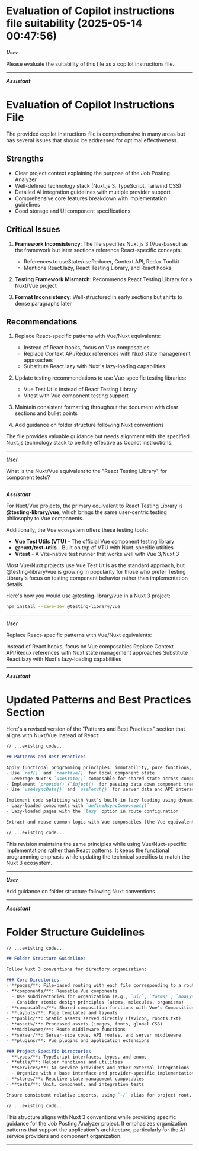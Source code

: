 <!-- Generated by SpecStory -->

# Evaluation of Copilot instructions file suitability (2025-05-14 00:47:56)

_**User**_

Please evaluate the suitability of this file as a copilot instructions file.

---

_**Assistant**_

# Evaluation of Copilot Instructions File

The provided copilot instructions file is comprehensive in many areas but has several issues that should be addressed for optimal effectiveness.

## Strengths
- Clear project context explaining the purpose of the Job Posting Analyzer
- Well-defined technology stack (Nuxt.js 3, TypeScript, Tailwind CSS)
- Detailed AI integration guidelines with multiple provider support
- Comprehensive core features breakdown with implementation guidelines
- Good storage and UI component specifications

## Critical Issues
1. **Framework Inconsistency**: The file specifies Nuxt.js 3 (Vue-based) as the framework but later sections reference React-specific concepts:
   - References to useState/useReducer, Context API, Redux Toolkit
   - Mentions React.lazy, React Testing Library, and React hooks

2. **Testing Framework Mismatch**: Recommends React Testing Library for a Nuxt/Vue project

3. **Format Inconsistency**: Well-structured in early sections but shifts to dense paragraphs later

## Recommendations
1. Replace React-specific patterns with Vue/Nuxt equivalents:
   - Instead of React hooks, focus on Vue composables
   - Replace Context API/Redux references with Nuxt state management approaches
   - Substitute React.lazy with Nuxt's lazy-loading capabilities

2. Update testing recommendations to use Vue-specific testing libraries:
   - Vue Test Utils instead of React Testing Library
   - Vitest with Vue component testing support

3. Maintain consistent formatting throughout the document with clear sections and bullet points

4. Add guidance on folder structure following Nuxt conventions

The file provides valuable guidance but needs alignment with the specified Nuxt.js technology stack to be fully effective as Copilot instructions.

---

_**User**_

What is the Nuxt/Vue equivalent to the "React Testing Library" for component tests?

---

_**Assistant**_

For Nuxt/Vue projects, the primary equivalent to React Testing Library is **@testing-library/vue**, which brings the same user-centric testing philosophy to Vue components.

Additionally, the Vue ecosystem offers these testing tools:

- **Vue Test Utils (VTU)** - The official Vue component testing library
- **@nuxt/test-utils** - Built on top of VTU with Nuxt-specific utilities
- **Vitest** - A Vite-native test runner that works well with Vue 3/Nuxt 3

Most Vue/Nuxt projects use Vue Test Utils as the standard approach, but @testing-library/vue is growing in popularity for those who prefer Testing Library's focus on testing component behavior rather than implementation details.

Here's how you would use @testing-library/vue in a Nuxt 3 project:

```bash
npm install --save-dev @testing-library/vue
```

---

_**User**_

Replace React-specific patterns with Vue/Nuxt equivalents:

Instead of React hooks, focus on Vue composables
Replace Context API/Redux references with Nuxt state management approaches
Substitute React.lazy with Nuxt's lazy-loading capabilities

---

_**Assistant**_

# Updated Patterns and Best Practices Section

Here's a revised version of the "Patterns and Best Practices" section that aligns with Nuxt/Vue instead of React:

````markdown
// ...existing code...

## Patterns and Best Practices

Apply functional programming principles: immutability, pure functions, and avoiding uncontrolled side effects. For frontend state management, choose the solution that matches the complexity:
- Use `ref()` and `reactive()` for local component state
- Leverage Nuxt's `useState()` composable for shared state across components
- Implement `provide()`/`inject()` for passing data down component trees
- Use `useAsyncData()` and `useFetch()` for server data and API interactions

Implement code splitting with Nuxt's built-in lazy-loading using dynamic imports:
- Lazy-loaded components with `defineAsyncComponent()`
- Lazy-loaded pages with the `lazy` option in route configuration

Extract and reuse common logic with Vue composables (the Vue equivalent of custom hooks). For backend APIs, consistently validate and sanitize user inputs with libraries like Zod, Yup, or Joi.

// ...existing code...
````

This revision maintains the same principles while using Vue/Nuxt-specific implementations rather than React patterns. It keeps the functional programming emphasis while updating the technical specifics to match the Nuxt 3 ecosystem.

---

_**User**_

Add guidance on folder structure following Nuxt conventions

---

_**Assistant**_

# Folder Structure Guidelines

````markdown
// ...existing code...

## Folder Structure Guidelines

Follow Nuxt 3 conventions for directory organization:

### Core Directories
- **pages/**: File-based routing with each file corresponding to a route
- **components/**: Reusable Vue components
  - Use subdirectories for organization (e.g., `ui/`, `forms/`, `analysis/`)
  - Consider atomic design principles (atoms, molecules, organisms)
- **composables/**: Shared composition functions with Vue's Composition API
- **layouts/**: Page templates and layouts
- **public/**: Static assets served directly (favicon, robots.txt)
- **assets/**: Processed assets (images, fonts, global CSS)
- **middleware/**: Route middleware functions
- **server/**: Server-side code, API routes, and server middleware
- **plugins/**: Vue plugins and application extensions

### Project-Specific Directories
- **types/**: TypeScript interfaces, types, and enums
- **utils/**: Helper functions and utilities
- **services/**: AI service providers and other external integrations
  - Organize with a base interface and provider-specific implementations
- **stores/**: Reactive state management composables
- **tests/**: Unit, component, and integration tests

Ensure consistent relative imports, using `~/` alias for project root. Keep related files close to where they're used when possible. For larger features, consider feature-based grouping within appropriate directories.

// ...existing code...
````

This structure aligns with Nuxt 3 conventions while providing specific guidance for the Job Posting Analyzer project. It emphasizes organization patterns that support the application's architecture, particularly for the AI service providers and component organization.

---

